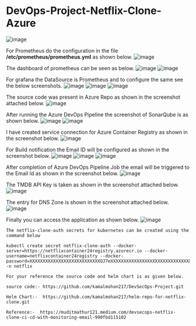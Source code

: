 # DevOps-Project-Netflix-Clone-Azure
![image](https://github.com/user-attachments/assets/3e904fc5-571e-4256-ba06-ac62a9b1cdd6)

For Prometheus do the configuration in the file **/etc/prometheus/prometheus.yml** as shown below.
![image](https://github.com/user-attachments/assets/1dc49c87-8bf7-488f-b971-5620087ae0d5)

The dashboard of prometheus can be seen as below.
![image](https://github.com/user-attachments/assets/8e60a383-5e2b-478a-90f9-78c92e22d6bf)
![image](https://github.com/user-attachments/assets/c29974c3-0b32-4a00-a579-0325eef8c4e3)

For grafana the DataSource is Prometheus and to configure the same see the below screenshots.
![image](https://github.com/user-attachments/assets/72168b65-c15c-4d11-bb12-e42dfae5a52f)
![image](https://github.com/user-attachments/assets/5bfc7cff-33f5-4145-a3ac-d63c75a3fd3a)
![image](https://github.com/user-attachments/assets/9c6bc1fd-1201-4ebf-bfe8-18f8e15abbda)

The source code was present in Azure Repo as shown in the screenshot attached below.
![image](https://github.com/user-attachments/assets/21674ba0-090f-4eec-9f71-a3860433ba9c)

After running the Azure DevOps Pipeline the screenshot of SonarQube is as shown below.
![image](https://github.com/user-attachments/assets/5692ffda-eab7-4ca8-a73a-dbc68f7a67dc)
![image](https://github.com/user-attachments/assets/e9348242-6399-4bc1-a9fa-393a00434bfd)

I have created service connection for Azure Container Registry as shown in the screenshot below.
![image](https://github.com/user-attachments/assets/ca18e948-25e5-47b1-a11b-05b28eea7495)

For Build notification the Email ID will be configured as shown in the screenshot below.
![image](https://github.com/user-attachments/assets/b55f203c-f5dc-44d7-a321-b2bad40dcb9a)
![image](https://github.com/user-attachments/assets/42325b85-2843-4aa5-9b25-0c84f1985146)
![image](https://github.com/user-attachments/assets/5bb6732e-c26d-45d8-ac08-778d61fbb652)

After completion of Azure DevOps Pipeline Job the email will be triggered to the Email Id as shown in the screenshot below.
![image](https://github.com/user-attachments/assets/416c6ab8-fff5-40a3-8e76-d6ede3d5352c)

The TMDB API Key is taken as shown in the screenshot attached below.
![image](https://github.com/user-attachments/assets/ba6b484b-2a33-4eca-892a-2342e5971483)

The entry for DNS Zone is shown in the screenshot attached below.
![image](https://github.com/user-attachments/assets/3cad3027-6849-4377-9812-e815c69697b6)

Finally you can access the application as shown below.
![image](https://github.com/user-attachments/assets/e4ae89ac-9a71-40a7-b6b1-36724ee34b3f)


```
The netflix-clone-auth secrets for kubernetes can be created using the command below

kubectl create secret netflix-clone-auth --docker-server=https://netflixcontainer24registry.azurecr.io --docker-username=netflixcontainer24registry --docker-password=XXXXXXXXXXXXXXXXXXXXXXXXXXXOJ7eXXXXXXXXXXXXXXXXXXXXXXXXXXXXXXXXXXXMtTc -n netflix
```


```
For your reference the source code and helm chart is as given below.

source code:- https://github.com/kamalmohan217/DevSecOps-Project.git

Helm Chart:-  https://github.com/kamalmohan217/helm-repo-for-netflix-clone.git
```

```
Reference:-  https://muditmathur121.medium.com/devsecops-netflix-clone-ci-cd-with-monitoring-email-990fbd115102
```
